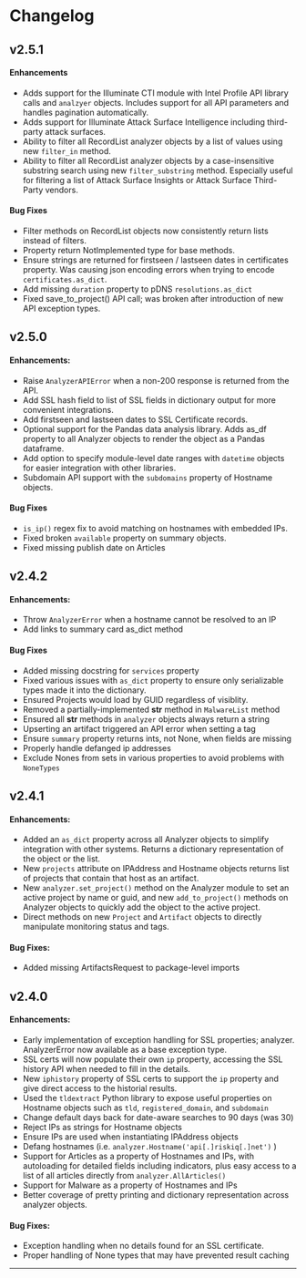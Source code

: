# Changelog

## v2.5.1

#### Enhancements

- Adds support for the Illuminate CTI module with Intel Profile API library
  calls and `analzyer` objects. Includes support for all API parameters and
  handles pagination automatically.
- Adds support for Illuminate Attack Surface Intelligence including third-party
  attack surfaces. 
- Ability to filter all RecordList analyzer objects by a list of values using
  new `filter_in` method.
- Ability to filter all RecordList analyzer objects by a case-insensitive
  substring search using new `filter_substring` method. Especially useful for
  filtering a list of Attack Surface Insights or Attack Surface Third-Party vendors.



#### Bug Fixes

- Filter methods on RecordList objects now consistently return lists instead of
  filters.
- Property return NotImplemented type for base methods.
- Ensure strings are returned for firstseen / lastseen dates in certificates
  property. Was causing json encoding errors when trying to encode
  `certificates.as_dict`.
- Add missing `duration` property to pDNS `resolutions.as_dict`
- Fixed save_to_project() API call; was broken after introduction of new API 
  exception types.




## v2.5.0

#### Enhancements:

- Raise `AnalyzerAPIError` when a non-200 response is returned from the API.
- Add SSL hash field to list of SSL fields in dictionary output for more convenient
  integrations.
- Add firstseen and lastseen dates to SSL Certificate records.
- Optional support for the Pandas data analysis library. Adds as_df property to all
  Analyzer objects to render the object as a Pandas dataframe. 
- Add option to specify module-level date ranges with `datetime` objects for
  easier integration with other libraries.
- Subdomain API support with the `subdomains` property of Hostname objects.



#### Bug Fixes

- `is_ip()` regex fix to avoid matching on hostnames with embedded IPs.
- Fixed broken `available` property on summary objects.
- Fixed missing publish date on Articles




## v2.4.2

#### Enhancements:

- Throw `AnalyzerError` when a hostname cannot be resolved to an IP
- Add links to summary card as_dict method



#### Bug Fixes

- Added missing docstring for `services` property
- Fixed various issues with `as_dict` property to ensure only serializable
  types made it into the dictionary. 
- Ensured Projects would load by GUID regardless of visiblity.
- Removed a partially-implemented __str__ method in `MalwareList` method
- Ensured all __str__ methods in `analyzer` objects always return a string
- Upserting an artifact triggered an API error when setting a tag
- Ensure `summary` property returns ints, not None, when fields are missing
- Properly handle defanged ip addresses 
- Exclude Nones from sets in various properties to avoid problems with `NoneTypes`


## v2.4.1

#### Enhancements:

- Added an `as_dict` property across all Analyzer objects to simplify integration
  with other systems. Returns a dictionary representation of the object or the list.
- New `projects` attribute on IPAddress and Hostname objects returns list of projects
  that contain that host as an artifact. 
- New `analyzer.set_project()` method on the Analyzer module to set an active project
  by name or guid, and new `add_to_project()` methods on Analyzer objects to quickly
  add the object to the active project.
- Direct methods on new `Project` and `Artifact` objects to directly manipulate monitoring
  status and tags.


#### Bug Fixes:

- Added missing ArtifactsRequest to package-level imports



## v2.4.0

#### Enhancements:

- Early implementation of exception handling for SSL properties; analyzer.
  AnalyzerError now available as a base exception type.
- SSL certs will now populate their own `ip` property, accessing the
  SSL history API when needed to fill in the details.
- New `iphistory` property of SSL certs to support the `ip` property and
  give direct access to the historial results.
- Used the `tldextract` Python library to expose useful properties on Hostname
  objects such as `tld`, `registered_domain`, and `subdomain`
- Change default days back for date-aware searches to 90 days (was 30)
- Reject IPs as strings for Hostname objects
- Ensure IPs are used when instantiating IPAddress objects
- Defang hostnames (i.e. `analyzer.Hostname('api[.]riskiq[.]net')` )
- Support for Articles as a property of Hostnames and IPs, with autoloading
  for detailed fields including indicators, plus easy access to a list of all
  articles directly from `analyzer.AllArticles()`
- Support for Malware as a property of Hostnames and IPs
- Better coverage of pretty printing and dictionary representation across
  analyzer objects.


#### Bug Fixes:

- Exception handling when no details found for an SSL certificate.
- Proper handling of None types that may have prevented result caching

---